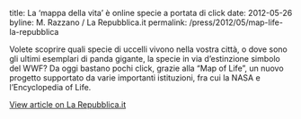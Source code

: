 title: La ‘mappa della vita’ è online specie a portata di click
date: 2012-05-26
byline: M. Razzano / La Repubblica.it
permalink: /press/2012/05/map-life-la-repubblica


Volete scoprire quali specie di uccelli vivono nella vostra città, o dove sono gli ultimi esemplari di panda gigante, la specie in via d’estinzione simbolo del WWF? Da oggi bastano pochi click, grazie alla “Map of Life”, un nuovo progetto supportato da varie importanti istituzioni, fra cui la NASA e l’Encyclopedia of Life.

[View article on La Repubblica.it](http://www.repubblica.it/scienze/2012/05/26/news/mappa_specie_online-35966941/)
